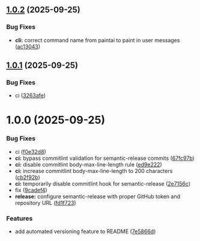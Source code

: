 ## [1.0.2](https://github.com/comfy-deploy/paint/compare/v1.0.1...v1.0.2) (2025-09-25)

### Bug Fixes

- **cli:** correct command name from paintai to paint in user messages ([ac13043](https://github.com/comfy-deploy/paint/commit/ac13043df0982a03d0bf2d19be489882ac52a23a))

## [1.0.1](https://github.com/comfy-deploy/paint/compare/v1.0.0...v1.0.1) (2025-09-25)

### Bug Fixes

- ci ([3263afe](https://github.com/comfy-deploy/paint/commit/3263afe1328a816cb2cf2d8db2d9de7cb5a833a8))

# 1.0.0 (2025-09-25)

### Bug Fixes

- ci ([f0e32d8](https://github.com/comfy-deploy/paint/commit/f0e32d8604cc56c0fe853c177c5b197962132d39))
- **ci:** bypass commitlint validation for semantic-release commits ([67fc97b](https://github.com/comfy-deploy/paint/commit/67fc97b5301c65bc77d48981386d1f49d9c7bd6b))
- **ci:** disable commitlint body-max-line-length rule ([ed9e222](https://github.com/comfy-deploy/paint/commit/ed9e222f0ab12b7ab96470e01c907a5729d53a75))
- **ci:** increase commitlint body-max-line-length to 200 characters ([cb2f92b](https://github.com/comfy-deploy/paint/commit/cb2f92bca7a9acfec5f0923d2c21658b116690e6))
- **ci:** temporarily disable commitlint hook for semantic-release ([2e7156c](https://github.com/comfy-deploy/paint/commit/2e7156c66cf2d5b05744a43434c46382cc3b31f8))
- fix ([9cadef4](https://github.com/comfy-deploy/paint/commit/9cadef46ed2145462a4c4789e6cace3df5a07ef7))
- **release:** configure semantic-release with proper GitHub token and repository URL ([fd1f723](https://github.com/comfy-deploy/paint/commit/fd1f72331501a1a01eea86bd8bf0a2115b93a89d))

### Features

- add automated versioning feature to README ([7e5866d](https://github.com/comfy-deploy/paint/commit/7e5866d7092ced2d7ad1aa16c89869a7c29bbffa))
